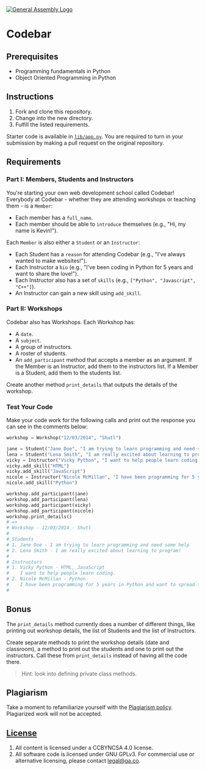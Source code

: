 [![General Assembly Logo](https://camo.githubusercontent.com/1a91b05b8f4d44b5bbfb83abac2b0996d8e26c92/687474703a2f2f692e696d6775722e636f6d2f6b6538555354712e706e67)](https://generalassemb.ly/education/web-development-immersive)

# Codebar

## Prerequisites

* Programming fundamentals in Python
* Object Oriented Programming in Python

## Instructions

1. Fork and clone this repository.
1. Change into the new directory.
1. Fulfill the listed requirements.

Starter code is available in [`lib/app.py`](lib/app.py). You are required to
turn in your submission by making a pull request on the original repository.

## Requirements

### Part I: Members, Students and Instructors

You're starting your own web development school called Codebar! Everybody at
Codebar - whether they are attending workshops or teaching them - is
a `Member`:

* Each member has a `full_name`.
* Each member should be able to `introduce` themselves (e.g., "Hi, my name is Kevin!").

Each `Member` is also either a `Student` or an `Instructor`:

* Each Student has a `reason` for attending Codebar (e.g., "I've always wanted to make websites!").
* Each Instructor a `bio` (e.g., "I've been coding in Python for 5 years and want to share the love!").
* Each Instructor also has a set of `skills` (e.g., `["Python", "Javascript", "C++"]`).
* An Instructor can gain a new skill using `add_skill`.

### Part II: Workshops

Codebar also has Workshops. Each Workshop has:

* A `date`.
* A `subject`.
* A group of instructors.
* A roster of students.
* An `add_participant` method that accepts a member as an argument. If the Member is an Instructor, add them to the instructors list. If a Member is a Student, add them to the students list.

Create another method `print_details` that outputs the details of the workshop.

### Test Your Code

Make your code work for the following calls and print out the response you can
see in the comments below:

```py
workshop = Workshop("12/03/2014", "Shutl")

jane = Student("Jane Doe", "I am trying to learn programming and need some help")
lena = Student("Lena Smith", "I am really excited about learning to program!")
vicky = Instructor("Vicky Python", "I want to help people learn coding.")
vicky.add_skill("HTML")
vicky.add_skill("JavaScript")
nicole = Instructor("Nicole McMillan", "I have been programming for 5 years in Python and want to spread the love")
nicole.add_skill("Python")

workshop.add_participant(jane)
workshop.add_participant(lena)
workshop.add_participant(vicky)
workshop.add_participant(nicole)
workshop.print_details()
# =>
# Workshop - 12/03/2014 - Shutl
#
# Students
# 1. Jane Doe - I am trying to learn programming and need some help
# 2. Lena Smith - I am really excited about learning to program!
#
# Instructors
# 1. Vicky Python - HTML, JavaScript
#    I want to help people learn coding.
# 2. Nicole McMillan - Python
#    I have been programming for 5 years in Python and want to spread the love
#
```

## Bonus

The `print_details` method currently does a number of different things, like
printing out workshop details, the list of Students and the list of Instructors.

Create separate methods to print the workshop details (date and classroom),
a method to print out the students and one to print out the instructors. Call these
from `print_details` instead of having all the code there.

> Hint: look into defining private class methods.

## Plagiarism

Take a moment to refamiliarize yourself with the [Plagiarism policy](https://git.generalassemb.ly/DC-WDI/Administrative/blob/master/plagiarism.md). Plagiarized work will not be accepted.

## [License](LICENSE)

1.  All content is licensed under a CC­BY­NC­SA 4.0 license.
1.  All software code is licensed under GNU GPLv3. For commercial use or
    alternative licensing, please contact legal@ga.co.
